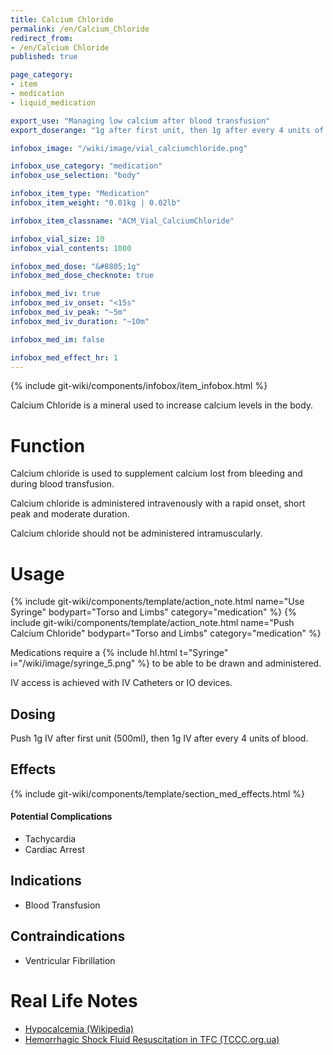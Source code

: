 ```yaml
---
title: Calcium Chloride
permalink: /en/Calcium_Chloride
redirect_from:
- /en/Calcium Chloride
published: true

page_category:
- item
- medication
- liquid_medication

export_use: "Managing low calcium after blood transfusion"
export_doserange: "1g after first unit, then 1g after every 4 units of blood"

infobox_image: "/wiki/image/vial_calciumchloride.png"

infobox_use_category: "medication"
infobox_use_selection: "body"

infobox_item_type: "Medication"
infobox_item_weight: "0.01kg | 0.02lb"

infobox_item_classname: "ACM_Vial_CalciumChloride"

infobox_vial_size: 10
infobox_vial_contents: 1000

infobox_med_dose: "&#8805;1g"
infobox_med_dose_checknote: true

infobox_med_iv: true
infobox_med_iv_onset: "<15s"
infobox_med_iv_peak: "~5m"
infobox_med_iv_duration: "~10m"

infobox_med_im: false

infobox_med_effect_hr: 1
---
```


{% include git-wiki/components/infobox/item_infobox.html %}

Calcium Chloride is a mineral used to increase calcium levels in the body.

# Function
Calcium chloride is used to supplement calcium lost from bleeding and during blood transfusion.

Calcium chloride is administered intravenously with a rapid onset, short peak and moderate duration.

Calcium chloride should not be administered intramuscularly.

# Usage
{% include git-wiki/components/template/action_note.html name="Use Syringe" bodypart="Torso and Limbs" category="medication" %}
{% include git-wiki/components/template/action_note.html name="Push Calcium Chloride" bodypart="Torso and Limbs" category="medication" %}

Medications require a {% include hl.html t="Syringe" i="/wiki/image/syringe_5.png" %} to be able to be drawn and administered.

IV access is achieved with IV Catheters or IO devices.

## Dosing
Push 1g IV after first unit (500ml), then 1g IV after every 4 units of blood.

## Effects
{% include git-wiki/components/template/section_med_effects.html %}

#### Potential Complications
- Tachycardia
- Cardiac Arrest

## Indications
- Blood Transfusion

## Contraindications
- Ventricular Fibrillation

# Real Life Notes
- [Hypocalcemia (Wikipedia)](https://en.wikipedia.org/wiki/Hypocalcemia)
- [Hemorrhagic Shock Fluid Resuscitation in TFC (TCCC.org.ua)](https://tccc.org.ua/en/guide/module-11-hemorrhagic-shock-fluid-resuscitation-in-tactical-field-care-tfc-cmc)